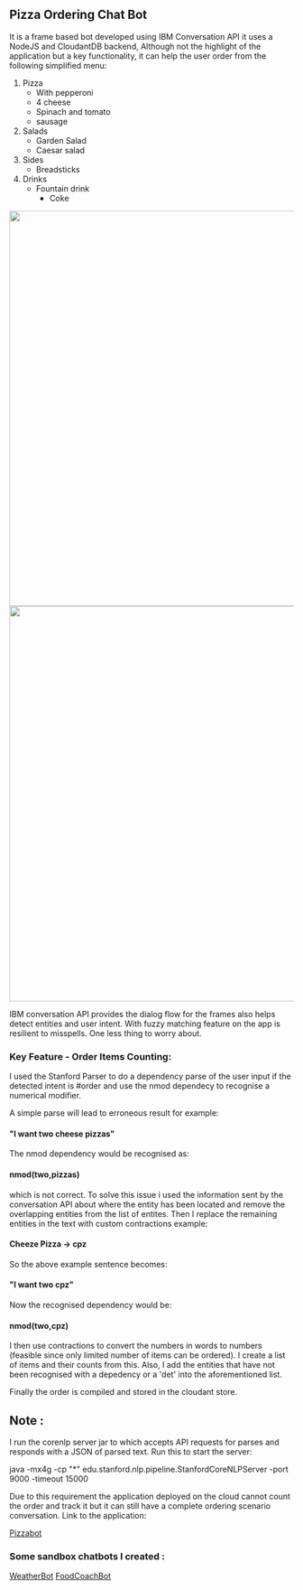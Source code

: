 

## Pizza Ordering Chat Bot 


It is a frame based bot developed using IBM Conversation API it uses a NodeJS and CloudantDB backend, Although not the highlight of the application but a key functionality, it can help the user order from the following simplified menu: 

1. Pizza
	* With pepperoni
	* 4 cheese
	* Spinach and tomato
	* sausage
2. Salads
	* Garden Salad
	* Caesar salad
3. Sides
	* Breadsticks
4. Drinks
	* Fountain drink
		* Coke


<img src = "https://raw.githubusercontent.com/ameybarapatre/chatbots/master/image1.png" width="700px" />

<img src = "https://raw.githubusercontent.com/ameybarapatre/chatbots/master/image2.png" width="700px" />


IBM conversation API provides the dialog flow for the frames also helps detect entities and user intent. With fuzzy matching feature on the app is resilient to misspells. One less thing to worry about.

### Key Feature - Order Items Counting:

I used the Stanford Parser to do a dependency parse of the user input if the detected intent is #order and use the nmod dependecy to recognise a numerical modifier.

A simple parse will lead to erroneous result for example:

#### "I want two cheese pizzas"

The nmod dependency would be recognised as:
#### nmod(two,pizzas)
which is not correct. To solve this issue i used the information sent by the conversation API about where the entity has been located and remove the overlapping entities from the list of entites. Then I replace the remaining entities in the text with custom contractions example:  
#### Cheeze Pizza -> cpz 

So the above example sentence becomes: 

#### "I want two cpz"

Now the recognised dependency would be:
#### nmod(two,cpz)
I then use contractions to convert the numbers in words to numbers (feasible since only limited number of items can be ordered).
I create a list of items and their counts from this. Also, I add the entities that have not been recognised with a depedency or a 'det' into the aforementioned list.

Finally the order is compiled and stored in the cloudant store.




## Note : 
I run the corenlp server jar to which accepts API requests for parses and responds with a JSON of parsed text.
Run this to start the server:

java -mx4g -cp "*" edu.stanford.nlp.pipeline.StanfordCoreNLPServer -port 9000 -timeout 15000

Due to this requirement the application deployed on the cloud cannot count the order and track it but it can still have a complete ordering scenario conversation. Link to the application:

[Pizzabot](http://conversation-simple-tes1.mybluemix.net/)

### Some sandbox chatbots I created :

[WeatherBot](http://weatherus.mybluemix.net/)
[FoodCoachBot](http://food-coacher.mybluemix.net/)










